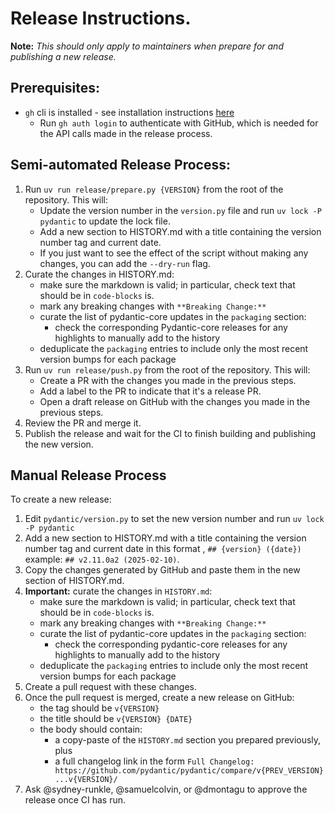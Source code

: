 # Release Instructions.

**Note:** _This should only apply to maintainers when prepare for and publishing a new release._

## Prerequisites:

* `gh` cli is installed - see installation instructions [here](https://docs.github.com/en/github-cli/github-cli/quickstart)
  * Run `gh auth login` to authenticate with GitHub, which is needed for the API calls made in the release process.

## Semi-automated Release Process:

1. Run `uv run release/prepare.py {VERSION}` from the root of the repository. This will:
   * Update the version number in the `version.py` file and run `uv lock -P pydantic` to update the lock file.
   * Add a new section to HISTORY.md with a title containing the version number tag and current date.
   * If you just want to see the effect of the script without making any changes, you can add the `--dry-run` flag.
2. Curate the changes in HISTORY.md:
   - make sure the markdown is valid; in particular, check text that should be in `code-blocks` is.
   - mark any breaking changes with `**Breaking Change:**`
   - curate the list of pydantic-core updates in the `packaging` section:
     - check the corresponding Pydantic-core releases for any highlights to manually add to the history
   - deduplicate the `packaging` entries to include only the most recent version bumps for each package
3. Run `uv run release/push.py` from the root of the repository. This will:
   * Create a PR with the changes you made in the previous steps.
   * Add a label to the PR to indicate that it's a release PR.
   * Open a draft release on GitHub with the changes you made in the previous steps.
4. Review the PR and merge it.
5. Publish the release and wait for the CI to finish building and publishing the new version.

## Manual Release Process

To create a new release:

1. Edit `pydantic/version.py` to set the new version number and run `uv lock -P pydantic`
2. Add a new section to HISTORY.md with a title containing the version number tag and current date in this format , `## {version} ({date})` example: `## v2.11.0a2 (2025-02-10)`.
3. Copy the changes generated by GitHub and paste them in the new section of HISTORY.md.
4. **Important:** curate the changes in `HISTORY.md`:
   - make sure the markdown is valid; in particular, check text that should be in `code-blocks` is.
   - mark any breaking changes with `**Breaking Change:**`
   - curate the list of pydantic-core updates in the `packaging` section:
     - check the corresponding pydantic-core releases for any highlights to manually add to the history
   - deduplicate the `packaging` entries to include only the most recent version bumps for each package
5. Create a pull request with these changes.
6. Once the pull request is merged, create a new release on GitHub:
   - the tag should be `v{VERSION}`
   - the title should be `v{VERSION} {DATE}`
   - the body should contain:
     - a copy-paste of the `HISTORY.md` section you prepared previously, plus
     - a full changelog link in the form `Full Changelog: https://github.com/pydantic/pydantic/compare/v{PREV_VERSION}...v{VERSION}/`
7. Ask @sydney-runkle, @samuelcolvin, or @dmontagu to approve the release once CI has run.
